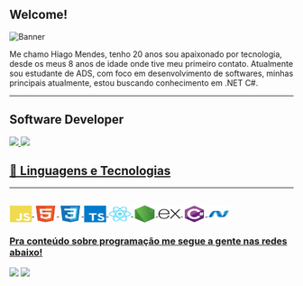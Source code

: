 ## Welcome!

![Banner](https://capsule-render.vercel.app/api?type=waving&color=0:0f0c29,100:302b63&height=200&section=header&text=Hiago%20Mendes&fontColor=ffffff&fontSize=40&animation=twinkling)


<div>
 <p>Me chamo Hiago Mendes, tenho 20 anos sou apaixonado por tecnologia, desde os meus 8 anos de idade onde tive meu primeiro contato. Atualmente sou estudante de ADS, com foco em desenvolvimento de softwares, minhas principais
   atualmente, estou buscando conhecimento em .NET C#.
  
 </p>
</div>

---

<h2>Software Developer</h2>


 <div>
   <a  href="https://github.com/Hiago7k">
   <img height="180em" src="https://github-readme-stats.vercel.app/api?username=Hiago7k&show_icons=true&theme=tokyonight&include_all_commits=true&count_private=true"  target="_blank"/>
   <img height="180em" src="https://github-readme-stats.vercel.app/api/top-langs/?username=Hiago7k&layout=compact&langs_count=6&theme=tokyonight"  target="_blank"/>
</div>

<h2>🚀 Linguagens e Tecnologias</h2>

---

<div style="display: inline_block"><br>
  <img align="center" alt="Js" height="30" width="40" src="https://raw.githubusercontent.com/devicons/devicon/master/icons/javascript/javascript-plain.svg">
  <img align="center" alt="HTML" height="30" width="40" src="https://raw.githubusercontent.com/devicons/devicon/master/icons/html5/html5-original.svg">
  <img align="center" alt="CSS" height="30" width="40" src="https://raw.githubusercontent.com/devicons/devicon/master/icons/css3/css3-original.svg">
  <img align="center" alt="Ts" height="30" width="40" src="https://raw.githubusercontent.com/devicons/devicon/master/icons/typescript/typescript-original.svg">
  <img align="center" alt="React" height="30" width="40" src="https://raw.githubusercontent.com/devicons/devicon/master/icons/react/react-original.svg">
  <img align="center" alt="NodeJS" height="30" width="40" src="https://raw.githubusercontent.com/devicons/devicon/master/icons/nodejs/nodejs-original.svg">
  <img align="center" alt="Express" height="30" width="40" src="https://raw.githubusercontent.com/devicons/devicon/master/icons/express/express-original.svg">
  <img align="center" alt="Csharp" height="30" width="40" src="https://raw.githubusercontent.com/devicons/devicon/master/icons/csharp/csharp-original.svg">
  <img align="center" alt="DotNet" height="30" width="40" src="https://raw.githubusercontent.com/devicons/devicon/master/icons/dot-net/dot-net-original.svg">



 
<br>
 
### Pra conteúdo sobre programação me segue a gente nas redes abaixo!
 
<div> 
  
  <a href="https://www.instagram.com/hiagoskz/?next=%2F" target="_blank"><img src="https://img.shields.io/badge/-Instagram-%23E4405F?style=for-the-badge&logo=instagram&logoColor=white" target="_blank"></a>
  <a href="https://www.linkedin.com/in/hiago-mendes-045319292/" target="_blank"><img src="https://img.shields.io/badge/-LinkedIn-%230077B5?style=for-the-badge&logo=linkedin&logoColor=white" target="_blank"></a>
</div>
